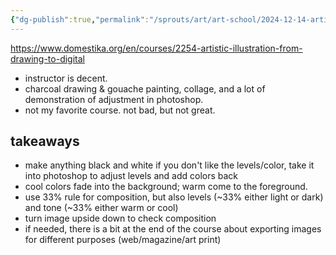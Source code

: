 ```yaml
---
{"dg-publish":true,"permalink":"/sprouts/art/art-school/2024-12-14-artistic-illustration-from-drawing-to-digital/","created":"2024-12-14T21:15:44.439-06:00","updated":"2025-01-03T12:05:59.129-06:00"}
---
```


https://www.domestika.org/en/courses/2254-artistic-illustration-from-drawing-to-digital
- instructor is decent.
- charcoal drawing & gouache painting, collage, and a lot of demonstration of adjustment in photoshop.
- not my favorite course. not bad, but not great.
## takeaways

- make anything black and white if you don't like the levels/color, take it into photoshop to adjust levels and add colors back
- cool colors fade into the background; warm come to the foreground.
- use 33% rule for composition, but also levels (~33% either light or dark) and tone (~33% either warm or cool)
- turn image upside down to check composition
- if needed, there is a bit at the end of the course about exporting images for different purposes (web/magazine/art print)